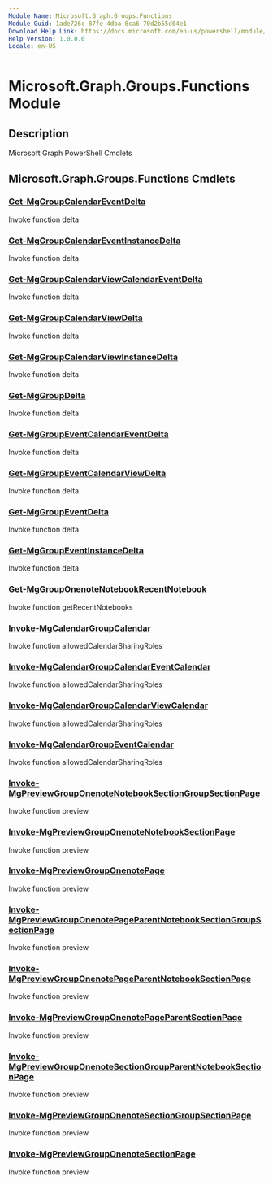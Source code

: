 ```yaml
---
Module Name: Microsoft.Graph.Groups.Functions
Module Guid: 1ade726c-87fe-4dba-8ca6-70d2b55d04e1
Download Help Link: https://docs.microsoft.com/en-us/powershell/module/microsoft.graph.groups.functions
Help Version: 1.0.0.0
Locale: en-US
---
```


# Microsoft.Graph.Groups.Functions Module
## Description
Microsoft Graph PowerShell Cmdlets

## Microsoft.Graph.Groups.Functions Cmdlets
### [Get-MgGroupCalendarEventDelta](Get-MgGroupCalendarEventDelta.md)
Invoke function delta

### [Get-MgGroupCalendarEventInstanceDelta](Get-MgGroupCalendarEventInstanceDelta.md)
Invoke function delta

### [Get-MgGroupCalendarViewCalendarEventDelta](Get-MgGroupCalendarViewCalendarEventDelta.md)
Invoke function delta

### [Get-MgGroupCalendarViewDelta](Get-MgGroupCalendarViewDelta.md)
Invoke function delta

### [Get-MgGroupCalendarViewInstanceDelta](Get-MgGroupCalendarViewInstanceDelta.md)
Invoke function delta

### [Get-MgGroupDelta](Get-MgGroupDelta.md)
Invoke function delta

### [Get-MgGroupEventCalendarEventDelta](Get-MgGroupEventCalendarEventDelta.md)
Invoke function delta

### [Get-MgGroupEventCalendarViewDelta](Get-MgGroupEventCalendarViewDelta.md)
Invoke function delta

### [Get-MgGroupEventDelta](Get-MgGroupEventDelta.md)
Invoke function delta

### [Get-MgGroupEventInstanceDelta](Get-MgGroupEventInstanceDelta.md)
Invoke function delta

### [Get-MgGroupOnenoteNotebookRecentNotebook](Get-MgGroupOnenoteNotebookRecentNotebook.md)
Invoke function getRecentNotebooks

### [Invoke-MgCalendarGroupCalendar](Invoke-MgCalendarGroupCalendar.md)
Invoke function allowedCalendarSharingRoles

### [Invoke-MgCalendarGroupCalendarEventCalendar](Invoke-MgCalendarGroupCalendarEventCalendar.md)
Invoke function allowedCalendarSharingRoles

### [Invoke-MgCalendarGroupCalendarViewCalendar](Invoke-MgCalendarGroupCalendarViewCalendar.md)
Invoke function allowedCalendarSharingRoles

### [Invoke-MgCalendarGroupEventCalendar](Invoke-MgCalendarGroupEventCalendar.md)
Invoke function allowedCalendarSharingRoles

### [Invoke-MgPreviewGroupOnenoteNotebookSectionGroupSectionPage](Invoke-MgPreviewGroupOnenoteNotebookSectionGroupSectionPage.md)
Invoke function preview

### [Invoke-MgPreviewGroupOnenoteNotebookSectionPage](Invoke-MgPreviewGroupOnenoteNotebookSectionPage.md)
Invoke function preview

### [Invoke-MgPreviewGroupOnenotePage](Invoke-MgPreviewGroupOnenotePage.md)
Invoke function preview

### [Invoke-MgPreviewGroupOnenotePageParentNotebookSectionGroupSectionPage](Invoke-MgPreviewGroupOnenotePageParentNotebookSectionGroupSectionPage.md)
Invoke function preview

### [Invoke-MgPreviewGroupOnenotePageParentNotebookSectionPage](Invoke-MgPreviewGroupOnenotePageParentNotebookSectionPage.md)
Invoke function preview

### [Invoke-MgPreviewGroupOnenotePageParentSectionPage](Invoke-MgPreviewGroupOnenotePageParentSectionPage.md)
Invoke function preview

### [Invoke-MgPreviewGroupOnenoteSectionGroupParentNotebookSectionPage](Invoke-MgPreviewGroupOnenoteSectionGroupParentNotebookSectionPage.md)
Invoke function preview

### [Invoke-MgPreviewGroupOnenoteSectionGroupSectionPage](Invoke-MgPreviewGroupOnenoteSectionGroupSectionPage.md)
Invoke function preview

### [Invoke-MgPreviewGroupOnenoteSectionPage](Invoke-MgPreviewGroupOnenoteSectionPage.md)
Invoke function preview

